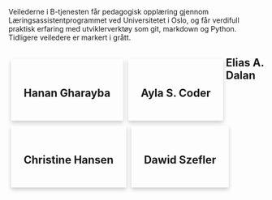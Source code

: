 Veilederne i B-tjenesten får pedagogisk opplæring gjennom Læringsassistentprogrammet ved Universitetet i Oslo, og får verdifull praktisk erfaring med utviklerverktøy som git, markdown og Python. Tidligere veiledere er markert i grått.

<div>
<style>
.card {
  box-shadow: 0 4px 8px 0 rgba(0, 0, 0, 0.2);
  max-width: 180px;
  margin: 5px 5px 5px 5px;
  padding: 25px;
  text-align: center;
  float: left;
}

.card2 {
  box-shadow: 0 4px 8px 0 rgba(0.0, 0, 0.0, 0.2);
  max-width: 180px;
  margin: 5px 5px 5px 5px;
  padding: 25px;
  text-align: center;
  float: left;
  background-color: rgba(0, 0, 0, 0.1)
}


.float-container {
    border: 3px solid #fff;
    padding: 20px;
}

.title {
  color: grey;
  font-size: 18px;
}

button {
  border: none;
  outline: 0;
  display: inline-block;
  padding: 8px;
  color: white;
  background-color: #000;
  text-align: center;
  cursor: pointer;
  width: 100%;
  font-size: 18px;
}

a {
  text-decoration: none;
  font-size: 22px;
  color: black;
}

button:hover, a:hover {
  opacity: 0.7;
}


</style>

<div>

<!-- Add icon library -->
<link rel="stylesheet" href="https://cdnjs.cloudflare.com/ajax/libs/font-awesome/4.7.0/css/font-awesome.min.css"></link>


  <div class="card">
    <h2>Hanan Gharayba</h2>
    <a href="https://github.com/HananGharayba"><i class="fa fa-github"></i></a>
    <a href="https://www.linkedin.com/in/hanan-gharayba-6a5799207/"><i class="fa fa-linkedin"></i></a>
  </div>

  <div class="card">
    <h2>Ayla S. Coder</h2>
    <a href="https://github.com/Dracalia-Ray"><i class="fa fa-github"></i></a>
    <a href="https://www.linkedin.com/in/ayla-coder-6a3053145"><i class="fa fa-linkedin"></i></a>
  </div>

  <div class="card">
    <h2>Christine Hansen</h2>
    <a href="https://www.linkedin.com/in/christine-hansen-b34828221"><i class="fa fa-linkedin"></i></a>
  </div>

  <div class="card">
    <h2>Dawid Szefler</h2>
    <a href="https://github.com/SirLexPLAY"><i class="fa fa-github"></i></a>
    <a href="https://www.linkedin.com/in/dawid-szefler-3b906522b/"><i class="fa fa-linkedin"></i></a>
  </div>



  <div class="card2">
      <h2>Elias A. Dalan</h2>
      <a href="https://github.com/cedalan"><i class="fa fa-github"></i></a>
      <a href="https://www.linkedin.com/in/elias-dalan-1a19a61b6/"><i class="fa fa-linkedin"></i></a>
  </div>

</div>
</div>

